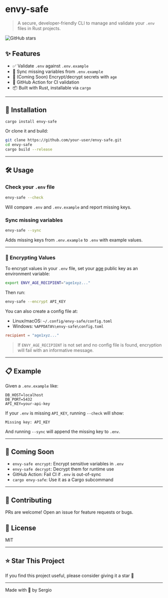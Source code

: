 # envy-safe

> A secure, developer-friendly CLI to manage and validate your `.env` files in Rust projects.

![GitHub stars](https://img.shields.io/github/stars/chapus/envy-safe?style=social)

## ✨ Features

- ✅ Validate `.env` against `.env.example`
- 🔄 Sync missing variables from `.env.example`
- 🔐 (Coming Soon) Encrypt/decrypt secrets with `age`
- 🧪 GitHub Action for CI validation
- 📦 Built with Rust, installable via `cargo`

---

## 🚀 Installation

```bash
cargo install envy-safe
```

Or clone it and build:

```bash
git clone https://github.com/your-user/envy-safe.git
cd envy-safe
cargo build --release
```

---

## 🛠 Usage

### Check your `.env` file

```bash
envy-safe --check
```
Will compare `.env` and `.env.example` and report missing keys.

### Sync missing variables
```bash
envy-safe --sync
```
Adds missing keys from `.env.example` to `.env` with example values.

---

### 🔐 Encrypting Values

To encrypt values in your `.env` file, set your [age](https://github.com/FiloSottile/age) public key as an environment variable:

```bash
export ENVY_AGE_RECIPIENT="age1xyz..."
```

Then run:

```bash
envy-safe --encrypt API_KEY
```

You can also create a config file at:

- Linux/macOS: `~/.config/envy-safe/config.toml`
- Windows: `%APPDATA%\envy-safe\config.toml`

```toml
recipient = "age1xyz..."
```

> If `ENVY_AGE_RECIPIENT` is not set and no config file is found, encryption will fail with an informative message.

---

## 📋 Example
Given a `.env.example` like:
```
DB_HOST=localhost
DB_PORT=5432
API_KEY=your-api-key
```

If your `.env` is missing `API_KEY`, running `--check` will show:
```
Missing key: API_KEY
```
And running `--sync` will append the missing key to `.env`.

---

## 🔐 Coming Soon
- `envy-safe encrypt`: Encrypt sensitive variables in `.env`
- `envy-safe decrypt`: Decrypt them for runtime use
- GitHub Action: Fail CI if `.env` is out-of-sync
- `cargo envy-safe`: Use it as a Cargo subcommand

---

## 🤝 Contributing
PRs are welcome! Open an issue for feature requests or bugs.

## 📄 License
MIT

---

## ⭐️ Star This Project
If you find this project useful, please consider giving it a star 🌟

---

Made with 💙 by Sergio
